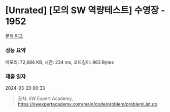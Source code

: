 # [Unrated] [모의 SW 역량테스트] 수영장 - 1952 

[문제 링크](https://swexpertacademy.com/main/code/problem/problemDetail.do?contestProbId=AV5PpFQaAQMDFAUq) 

### 성능 요약

메모리: 72,684 KB, 시간: 234 ms, 코드길이: 863 Bytes

### 제출 일자

2024-03-20 00:33



> 출처: SW Expert Academy, https://swexpertacademy.com/main/code/problem/problemList.do